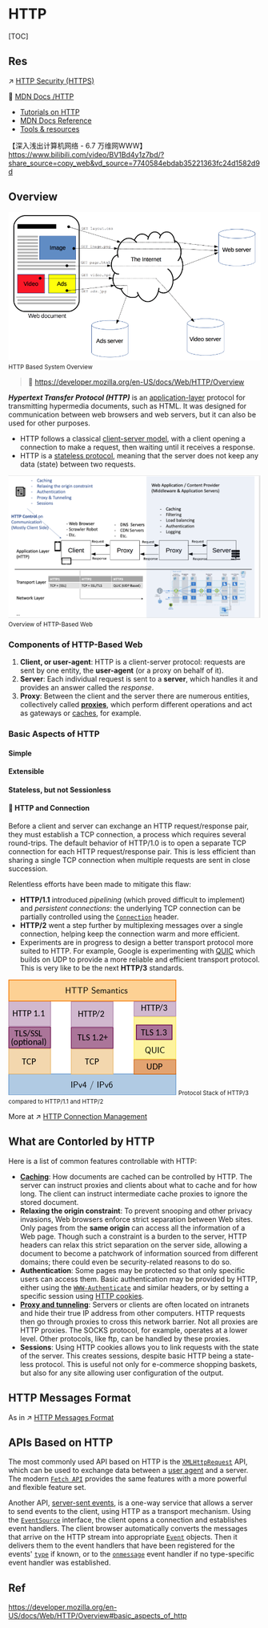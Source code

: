# HTTP

[TOC]



## Res
↗ [HTTP Security (HTTPS)](../../../../../../CyberSecurity/Network%20Security/🏇%20Network%20Security%20Basics%20&%20Protocols/📱%20Application%20Layer%20Security/HTTP%20Security%20(HTTPS)/HTTP%20Security%20(HTTPS).md)


📂 [MDN Docs /HTTP](https://developer.mozilla.org/en-US/docs/Web/HTTP)
- [Tutorials on HTTP](https://developer.mozilla.org/en-US/docs/Web/HTTP#tutorials)
- [MDN Docs Reference](https://developer.mozilla.org/en-US/docs/Web/HTTP#reference)
- [Tools & resources](https://developer.mozilla.org/en-US/docs/Web/HTTP#tools_resources) 


【深入浅出计算机网络 - 6.7 万维网WWW】 https://www.bilibili.com/video/BV1Bd4y1z7bd/?share_source=copy_web&vd_source=7740584ebdab35221363fc24d1582d9d


## Overview
![](../../../../../../../Assets/Pics/Pasted%20image%2020230319124630.png)
<small>HTTP Based System Overview</small>

> 🔗 https://developer.mozilla.org/en-US/docs/Web/HTTP/Overview

**_Hypertext Transfer Protocol (HTTP)_** is an [application-layer](https://en.wikipedia.org/wiki/Application_Layer) protocol for transmitting hypermedia documents, such as HTML. It was designed for communication between web browsers and web servers, but it can also be used for other purposes.
- HTTP follows a classical [client-server model](https://en.wikipedia.org/wiki/Client%E2%80%93server_model), with a client opening a connection to make a request, then waiting until it receives a response. 
- HTTP is a [stateless protocol](https://en.wikipedia.org/wiki/Stateless_protocol), meaning that the server does not keep any data (state) between two requests.

![](../../../../../../../Assets/Pics/Screenshot%202023-03-19%20at%201.39.29%20PM.png)
<small>Overview of HTTP-Based Web</small>



### Components of HTTP-Based Web
1. **Client, or user-agent**: HTTP is a client-server protocol: requests are sent by one entity, the **user-agent** (or a proxy on behalf of it).
2. **Server**: Each individual request is sent to a **server**, which handles it and provides an answer called the _response_. 
3. **Proxy**: Between the client and the server there are numerous entities, collectively called **[proxies](https://developer.mozilla.org/en-US/docs/Glossary/Proxy_server)**, which perform different operations and act as gateways or [caches](https://developer.mozilla.org/en-US/docs/Glossary/Cache), for example.


### Basic Aspects of HTTP
#### Simple

#### Extensible

#### Stateless, but not Sessionless

#### 🐝 HTTP and Connection
Before a client and server can exchange an HTTP request/response pair, they must establish a TCP connection, a process which requires several round-trips. The default behavior of HTTP/1.0 is to open a separate TCP connection for each HTTP request/response pair. This is less efficient than sharing a single TCP connection when multiple requests are sent in close succession.

Relentless efforts have been made to mitigate this flaw:
- **HTTP/1.1** introduced _pipelining_ (which proved difficult to implement) and _persistent connections_: the underlying TCP connection can be partially controlled using the [`Connection`](https://developer.mozilla.org/en-US/docs/Web/HTTP/Headers/Connection) header.
- **HTTP/2** went a step further by multiplexing messages over a single connection, helping keep the connection warm and more efficient.
- Experiments are in progress to design a better transport protocol more suited to HTTP. For example, Google is experimenting with [QUIC](https://en.wikipedia.org/wiki/QUIC) which builds on UDP to provide a more reliable and efficient transport protocol. This is very like to be the next **HTTP/3** standards.

[![img](../../../../../../../Assets/Pics/336px-HTTP-1.1_vs._HTTP-2_vs._HTTP-3_Protocol_Stack.svg.png)](https://en.wikipedia.org/wiki/File:HTTP-1.1_vs._HTTP-2_vs._HTTP-3_Protocol_Stack.svg)
<small>Protocol Stack of HTTP/3 compared to HTTP/1.1 and HTTP/2</small>

More at ↗ [HTTP Connection Management](HTTP%20Basics/HTTP%20Connection%20Management.md)



## What are Contorled by HTTP
Here is a list of common features controllable with HTTP:

- **[Caching](https://developer.mozilla.org/en-US/docs/Web/HTTP/Caching)**: How documents are cached can be controlled by HTTP. The server can instruct proxies and clients about what to cache and for how long. The client can instruct intermediate cache proxies to ignore the stored document.
- **Relaxing the origin constraint**: To prevent snooping and other privacy invasions, Web browsers enforce strict separation between Web sites. Only pages from the **same origin** can access all the information of a Web page. Though such a constraint is a burden to the server, HTTP headers can relax this strict separation on the server side, allowing a document to become a patchwork of information sourced from different domains; there could even be security-related reasons to do so.
- **Authentication**: Some pages may be protected so that only specific users can access them. Basic authentication may be provided by HTTP, either using the [`WWW-Authenticate`](https://developer.mozilla.org/en-US/docs/Web/HTTP/Headers/WWW-Authenticate) and similar headers, or by setting a specific session using [HTTP cookies](https://developer.mozilla.org/en-US/docs/Web/HTTP/Cookies).
- **[Proxy and tunneling](https://developer.mozilla.org/en-US/docs/Web/HTTP/Proxy_servers_and_tunneling)**: Servers or clients are often located on intranets and hide their true IP address from other computers. HTTP requests then go through proxies to cross this network barrier. Not all proxies are HTTP proxies. The SOCKS protocol, for example, operates at a lower level. Other protocols, like ftp, can be handled by these proxies.
- **Sessions**: Using HTTP cookies allows you to link requests with the state of the server. This creates sessions, despite basic HTTP being a state-less protocol. This is useful not only for e-commerce shopping baskets, but also for any site allowing user configuration of the output.



## HTTP Messages Format
As in ↗ [HTTP Messages Format](HTTP%20Basics/HTTP%20Messages%20Format.md)



## APIs Based on HTTP
The most commonly used API based on HTTP is the [`XMLHttpRequest`](https://developer.mozilla.org/en-US/docs/Web/API/XMLHttpRequest) API, which can be used to exchange data between a [user agent](https://developer.mozilla.org/en-US/docs/Glossary/User_agent) and a server. The modern [`Fetch API`](https://developer.mozilla.org/en-US/docs/Web/API/Fetch_API) provides the same features with a more powerful and flexible feature set.

Another API, [server-sent events](https://developer.mozilla.org/en-US/docs/Web/API/Server-sent_events), is a one-way service that allows a server to send events to the client, using HTTP as a transport mechanism. Using the [`EventSource`](https://developer.mozilla.org/en-US/docs/Web/API/EventSource) interface, the client opens a connection and establishes event handlers. The client browser automatically converts the messages that arrive on the HTTP stream into appropriate [`Event`](https://developer.mozilla.org/en-US/docs/Web/API/Event) objects. Then it delivers them to the event handlers that have been registered for the events' [`type`](https://developer.mozilla.org/en-US/docs/Web/API/Event/type "type") if known, or to the [`onmessage`](https://developer.mozilla.org/en-US/docs/Web/API/EventSource/message_event "onmessage") event handler if no type-specific event handler was established.



## Ref
https://developer.mozilla.org/en-US/docs/Web/HTTP/Overview#basic_aspects_of_http

